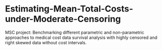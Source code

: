 # Estimating-Mean-Total-Costs-under-Moderate-Censoring
MSC project: Benchmarking different parametric and non-parametric approaches to medical cost data survival analysis with highly censored and right skewed data without cost intervals.
